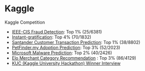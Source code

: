 # Kaggle

Kaggle Competition

- [IEEE-CIS Fraud Detection](https://www.kaggle.com/c/ieee-fraud-detection): Top 1% (25/6381)
- [Instant-gratification](https://www.kaggle.com/c/instant-gratification): Top 4% (70/1832)
- [Santander Customer Transaction Prediction](https://www.kaggle.com/c/santander-customer-transaction-prediction): Top 1% (38/8802)
- [PetFinder.my Adoption Prediction](https://www.kaggle.com/c/petfinder-adoption-prediction): Top 3% (52/2023)
- [Microsoft Malware Prediction](https://www.kaggle.com/c/microsoft-malware-prediction): Top 2% (40/2426)
- [Elo Merchant Category Recommendation](https://www.kaggle.com/c/elo-merchant-category-recommendation) : Top 3% (86/4129)
- [KUC (Kaggle University Hackathon) Winner Interview](http://blog.kaggle.com/2019/01/14/kuc-teameda/?utm_medium=social&utm_source=twitter.com&utm_campaign=kuc-winnerinterview-3)

